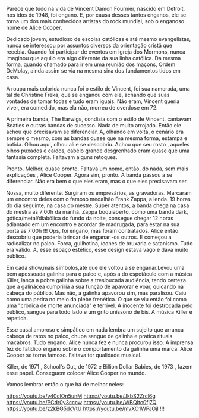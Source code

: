 Parece que tudo na vida de Vincent Damon Fournier, nascido em Detroit, nos idos de 1948, foi engano. E, por causa desses tantos enganos, ele se torna um dos mais conhecidos artistas do rock mundial, sob o enganoso nome de Alice Cooper. 

Dedicado jovem, estudioso de escolas católicas e até mesmo evangelistas, nunca se interessou por assuntos diversos da orientação cristã que recebia. Quando foi participar de eventos em igreja dos Mormons, nunca imaginou que aquilo era algo diferente da sua linha católica. Da mesma forma, quando chamado para ir em uma reunião dos maçons, Ordem DeMolay, ainda assim se via na mesma sina dos fundamentos tidos em casa. 

A roupa mais colorida nunca foi o estilo de Vincent, foi sua namorada, uma tal de Christine Freka, que se enganou com ele, achando que suas vontades de tomar todas e tudo eram iguais. Não eram, Vincent queria viver, era comedido, mas ela não, morreu de overdose em 72. 

A primeira banda, The Earwigs, condizia com o estilo de Vincent, cantavam Beatles e outras bandas de sucesso. Nada de muito arrojado. Então ele achou que precisavam se diferenciar. A, olhando em volta, o cenário era sempre o mesmo, com as bandas quase que na mesma forma, estampa e batida. Olhou aqui, olhou ali e se descobriu. Achou que seu rosto , aqueles olhos puxados e caídos, cabelo grande desgrenhado eram quase que uma fantasia completa. Faltavam alguns retoques. 

Pronto. Melhor, quase pronto. Faltava um nome, então, do nada, sem mais explicações , Alice Cooper. Agora sim, pronto. A banda passou a se diferenciar. Não era bem o que eles eram, mas o que eles precisavam ser. 

Nossa, muito diferente. Surgiram os empresários, as gravadoras. Marcaram um encontro deles com 
o famoso medalhão Frank Zappa, a lenda. 19 horas do dia seguinte, na casa do mestre. Super atentos, a banda chega na casa do mestra as 7:00h da manhã. Zappa boquiaberto, como uma banda dark, gótica/metal/diabólica do fundo da noite, consegue chegar 12 horas adiantado em um encontro e acordar de  madrugada, para estar na sua  porta as 7:00h !!! Ops, foi engano, mas foram contratados. 
Alice então descobriu que poderia brincar de enganar -os outros. E começou a radicalizar no palco. Forca, guilhotina, ícones de bruxaria e satanismo. Tudo era válido. A, esse espaço estético, esse design estava vago e dava muito público. 

Em cada show,mais símbolos,até que ele voltou a se enganar.Levou uma bem apessoada galinha para o palco e, após a  do espetáculo com a música Killer, lança a pobre galinha sobre a tresloucada audiência, tendo certeza que a galinácea cumpriria a sua função de apavorar e voar, quicando na cabeça do público. Mas não, a galinha apavorou sim, mas paralisou. Caiu como uma pedra no meio da plebe frenética. O que se viu então foi como uma "crônica de morte anunciada" e terrível. A inocente foi destroçada pelo público, sangue para todo lado e um grito uníssono de bis. A música Killer é repetida. 

Esse casal amoroso e simpático em nada lembra um sujeito que arranca cabeça de ratos no palco, chupa sangue de galinha e pratica rituais macabros. Tudo engano. Alice nunca fez e nunca procurou isso. A imprensa fez do fatídico engano sobre o comportamento da galinha uma marca. Alice Cooper se torna famoso. Faltava ter qualidade musical. 

Killer, de 1971 , School's Out, de 1972 e Billion Dollar Babies, de 1973 , fazem esse papel. Conseguem colocar Alice Cooper no mundo. 

Vamos lembrar então o que há de melhor neles: 

https://youtu.be/v40clOn5unM 
https://youtu.be/JkbS2Zrcl6g 
https://youtu.be/PCdr0y3cccw 
https://youtu.be/WBQItc0fj7Q 
https://youtu.be/z2kBG5dcVtU 
https://youtu.be/mvXO1WPJOjI 
 !!! 
